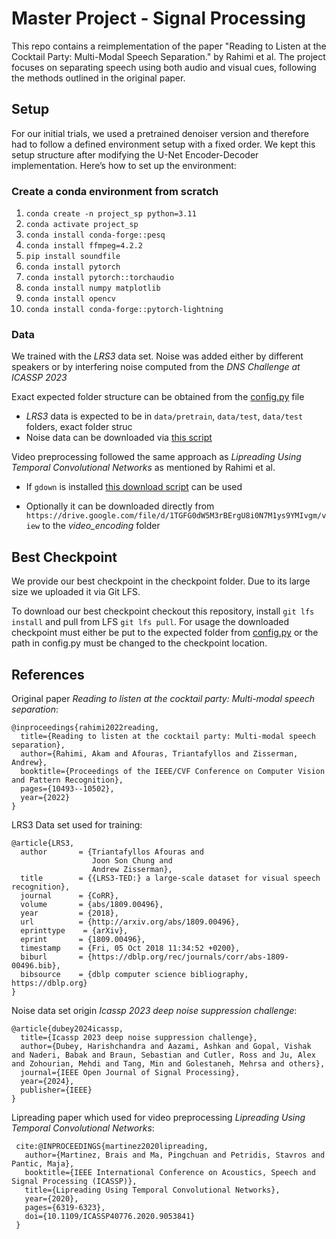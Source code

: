 # Master Project - Signal Processing

This repo contains a reimplementation of the paper 
"Reading to Listen at the Cocktail Party: Multi-Modal Speech Separation." by Rahimi et al. 
The project focuses on separating speech using both audio and visual cues, following the methods outlined in the 
original paper.


## Setup

For our initial trials, we used a pretrained denoiser version and therefore had to follow a defined environment setup 
with a fixed order. 
We kept this setup structure after modifying the U-Net Encoder-Decoder implementation. 
Here’s how to set up the environment:
### Create a conda environment from scratch
1. `conda create -n project_sp python=3.11`
2. `conda activate project_sp`
3. `conda install conda-forge::pesq`
4. `conda install ffmpeg=4.2.2`
5. `pip install soundfile`
6. `conda install pytorch`
7. `conda install pytorch::torchaudio`
8. `conda install numpy matplotlib`
9. `conda install opencv`
10. `conda install conda-forge::pytorch-lightning`

### Data

We trained with the *LRS3* data set. 
Noise was added either by different speakers or by interfering noise computed from the 
*DNS Challenge at ICASSP 2023*

Exact expected folder structure can be obtained from the [config.py](config.py) file

- *LRS3* data is expected to be in `data/pretrain`, `data/test`, `data/test` folders, exact folder struc
- Noise data can be downloaded via [this script](download_scripts/download-noise-data.sh)

Video preprocessing followed the same approach as *Lipreading Using Temporal Convolutional Networks* as mentioned by 
Rahimi et al.
- If `gdown` is installed [this download script](download_scripts/download-lrw-pth.py) can be used

- Optionally it can be downloaded directly from  
  `https://drive.google.com/file/d/1TGFG0dW5M3rBErgU8i0N7M1ys9YMIvgm/view` to the *video_encoding* folder


## Best Checkpoint

We provide our best checkpoint in the checkpoint folder. 
Due to its large size we uploaded it via Git LFS.

To download our best checkpoint checkout this repository, install `git lfs install` and pull from LFS `git lfs pull`.
For usage the downloaded checkpoint must either be put to the expected folder from [config.py](config.py) or the path in
config.py must be changed to the checkpoint location.

## References

Original paper *Reading to listen at the cocktail party: Multi-modal speech separation*:
```
@inproceedings{rahimi2022reading,
  title={Reading to listen at the cocktail party: Multi-modal speech separation},
  author={Rahimi, Akam and Afouras, Triantafyllos and Zisserman, Andrew},
  booktitle={Proceedings of the IEEE/CVF Conference on Computer Vision and Pattern Recognition},
  pages={10493--10502},
  year={2022}
}
```
LRS3 Data set used for training:
```
@article{LRS3,
  author       = {Triantafyllos Afouras and
                  Joon Son Chung and
                  Andrew Zisserman},
  title        = {{LRS3-TED:} a large-scale dataset for visual speech recognition},
  journal      = {CoRR},
  volume       = {abs/1809.00496},
  year         = {2018},
  url          = {http://arxiv.org/abs/1809.00496},
  eprinttype    = {arXiv},
  eprint       = {1809.00496},
  timestamp    = {Fri, 05 Oct 2018 11:34:52 +0200},
  biburl       = {https://dblp.org/rec/journals/corr/abs-1809-00496.bib},
  bibsource    = {dblp computer science bibliography, https://dblp.org}
}
```

Noise data set origin *Icassp 2023 deep noise suppression challenge*:
```
@article{dubey2024icassp,
  title={Icassp 2023 deep noise suppression challenge},
  author={Dubey, Harishchandra and Aazami, Ashkan and Gopal, Vishak and Naderi, Babak and Braun, Sebastian and Cutler, Ross and Ju, Alex and Zohourian, Mehdi and Tang, Min and Golestaneh, Mehrsa and others},
  journal={IEEE Open Journal of Signal Processing},
  year={2024},
  publisher={IEEE}
}
```

Lipreading paper which used for video preprocessing *Lipreading Using Temporal Convolutional Networks*:
```
 cite:@INPROCEEDINGS{martinez2020lipreading,
   author={Martinez, Brais and Ma, Pingchuan and Petridis, Stavros and Pantic, Maja},
   booktitle={IEEE International Conference on Acoustics, Speech and Signal Processing (ICASSP)},
   title={Lipreading Using Temporal Convolutional Networks},
   year={2020},
   pages={6319-6323},
   doi={10.1109/ICASSP40776.2020.9053841}
 }
```
